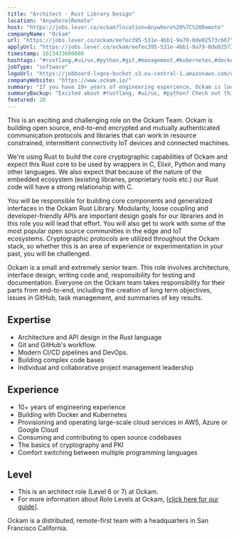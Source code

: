 ```yaml
---
title: "Architect - Rust Library Design"
location: "Anywhere|Remote"
host: "https://jobs.lever.co/ockam?location=Anywhere%20%7C%20Remote"
companyName: "Ockam"
url: "https://jobs.lever.co/ockam/eefec395-531e-4bb1-9a79-0de02573c667"
applyUrl: "https://jobs.lever.co/ockam/eefec395-531e-4bb1-9a79-0de02573c667/apply"
timestamp: 1613433600000
hashtags: "#rustlang,#ui/ux,#python,#git,#management,#kubernetes,#docker,#aws,#azure,#operations"
jobType: "software"
logoUrl: "https://jobboard-logos-bucket.s3.eu-central-1.amazonaws.com/ockam"
companyWebsite: "https://www.ockam.io/"
summary: "If you have 10+ years of engineering experience, Ockam is looking for someone with your skillset."
summaryBackup: "Excited about #rustlang, #ui/ux, #python? Check out this job post!"
featured: 20
---
```


This is an exciting and challenging role on the Ockam Team. Ockam is building open source, end-to-end encrypted and mutually authenticated communication protocols and libraries that can work in resource constrained, intermittent connectivity IoT devices and connected machines.

We're using Rust to build the core cryptographic capabilities of Ockam and expect this Rust core to be used by wrappers in C, Elixir, Python and many other languages. We also expect that because of the nature of the embedded ecosystem (existing libraries, proprietary tools etc.) our Rust code will have a strong relationship with C.

You will be responsible for building core components and generalized interfaces in the Ockam Rust Library. Modularity, loose coupling and developer-friendly APIs are important design goals for our libraries and in this role you will lead that effort. You will also get to work with some of the most popular open source communities in the edge and IoT ecosystems. Cryptographic protocols are utilized throughout the Ockam stack, so whether this is an area of experience or experimentation in your past, you will be challenged.

Ockam is a small and extremely senior team. This role involves architecture, interface design, writing code and, responsibility for testing and documentation. Everyone on the Ockam team takes responsibility for their parts from end-to-end, including the creation of long term objectives, issues in GitHub, task management, and summaries of key results.

## Expertise

*   Architecture and API design in the Rust language
*   Git and GitHub's workflow.
*   Modern CI/CD pipelines and DevOps.
*   Building complex code bases
*   Individual and collaborative project management leadership

## Experience

*   10+ years of engineering experience
*   Building with Docker and Kubernetes
*   Provisioning and operating large-scale cloud services in AWS, Azure or Google Cloud
*   Consuming and contributing to open source codebases
*   The basics of cryptography and PKI
*   Comfort switching between multiple programming languages

## Level

*   This is an architect role (Level 6 or 7) at Ockam.
*   For more information about Role Levels at Ockam, \[[click here for our guide](https://www.ockam.io/learn/how-to-guides/high-performance-team/engineering_levels/)\].

Ockam is a distributed, remote-first team with a headquarters in San Francisco California.

